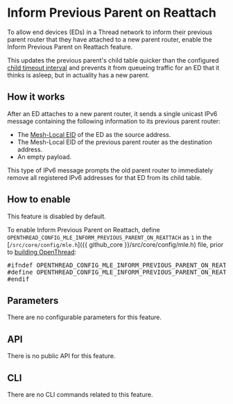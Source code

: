 
# Inform Previous Parent on Reattach

To allow end devices (EDs) in a Thread network to inform their previous parent
router that they have attached to a new parent router, enable the Inform
Previous Parent on Reattach feature.

This updates the previous parent's child table quicker than the configured
[child timeout
interval](/reference/group/api-thread-general#otthreadgetchildtimeout) and
prevents it from queueing traffic for an ED that it thinks is asleep, but in
actuality has a new parent.

## How it works

After an ED attaches to a new parent router, it sends a single unicast IPv6
message containing the following information to its previous parent router:

*   The [Mesh-Local
    EID](/guides/thread-primer/ipv6-addressing#mesh-local-eid-ml-eid) of the ED
    as the source address.
*   The Mesh-Local EID of the previous parent router as the destination address.
*   An empty payload.

This type of IPv6 message prompts the old parent router to immediately remove
all registered IPv6 addresses for that ED from its child table.

## How to enable

This feature is disabled by default.

To enable Inform Previous Parent on Reattach, define
`OPENTHREAD_CONFIG_MLE_INFORM_PREVIOUS_PARENT_ON_REATTACH` as `1` in the
[`/src/core/config/mle.h`]({{ github_core }}/src/core/config/mle.h)
file, prior to [building OpenThread](/guides/build):

<pre class="devsite-click-to-copy">
#ifndef OPENTHREAD_CONFIG_MLE_INFORM_PREVIOUS_PARENT_ON_REATTACH
#define OPENTHREAD_CONFIG_MLE_INFORM_PREVIOUS_PARENT_ON_REATTACH 1
#endif
</pre>

## Parameters

There are no configurable parameters for this feature.

## API

There is no public API for this feature.

## CLI

There are no CLI commands related to this feature.



